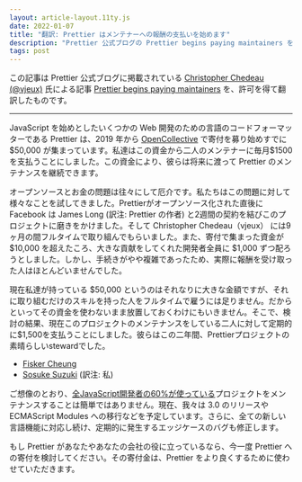 ```yaml
---
layout: article-layout.11ty.js
date: 2022-01-07
title: "翻訳: Prettier はメンテナーへの報酬の支払いを始めます"
description: "Prettier 公式ブログの Prettier begins paying maintainers を許可を得て翻訳したものです"
tags: post
---
```


この記事は Prettier 公式ブログに掲載されている [Christopher Chedeau (@vjeux)](https://twitter.com/Vjeux) 氏による記事 [Prettier begins paying maintainers](https://prettier.io/blog/2022/01/06/prettier-begins-paying-maintainers.html) を、許可を得て翻訳したものです。

***

JavaScript を始めとしたいくつかの Web 開発のための言語のコードフォーマッターである Prettier は、2019 年から [OpenCollective](https://opencollective.com/prettier) で寄付を募り始めすでに \$50,000 が集まっています。私達はこの資金から二人のメンテナーに毎月\$1500を支払うことにしました。この資金により、彼らは将来に渡って Prettier のメンテナンスを継続できます。

オープンソースとお金の問題は往々にして厄介です。私たちはこの問題に対して様々なことを試してきました。Prettierがオープンソース化された直後に Facebook は James Long (訳注: Prettier の作者) と2週間の契約を結びこのプロジェクトに磨きをかけました。そして Christopher Chedeau（vjeux） には9ヶ月の間フルタイムで取り組んでもらいました。また、寄付で集まった資金が \$10,000 を超えたころ、大きな貢献をしてくれた開発者全員に \$1,000 ずつ配ろうとしました。しかし、手続きがやや複雑であったため、実際に報酬を受け取った人はほとんどいませんでした。

現在私達が持っている \$50,000 というのはそれなりに大きな金額ですが、それに取り組むだけのスキルを持った人をフルタイムで雇うには足りません。だからといってその資金を使わないまま放置しておくわけにもいきません。そこで、検討の結果、現在このプロジェクトのメンテナンスをしている二人に対して定期的に\$1,500を支払うことにしました。彼らはこの二年間、Prettierプロジェクトの素晴らしいstewardでした。

- [Fisker Cheung](https://github.com/fisker)
- [Sosuke Suzuki](https://github.com/sosukesuzuki) (訳注: 私)

ご想像のとおり、[全JavaScript開発者の60%が使っている](https://twitter.com/vjeux/status/1349383134010200068)プロジェクトをメンテナンスすることは簡単ではありません。現在、我々は 3.0 のリリースや ECMAScript Modules への移行などを予定しています。さらに、全ての新しい言語機能に対応し続け、定期的に発生するエッジケースのバグも修正します。

もし Prettier があなたやあなたの会社の役に立っているなら、今一度 Prettier への寄付を検討してください。その寄付金は、Prettier をより良くするために使わせていただきます。
